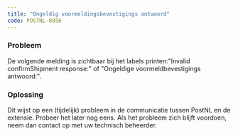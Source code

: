 ```yaml
---
title: "Ongeldig voormeldingsbevestigings antwoord"
code: POSTNL-0056
---
```

### Probleem

De volgende melding is zichtbaar bij het labels printen:"Invalid confirmShipment response:" of "Ongeldige voormeldbevestigings antwoord:".  

### Oplossing

Dit wijst op een (tijdelijk) probleem in de communicatie tussen PostNL en de extensie. Probeer het later nog eens. Als het probleem zich blijft voordoen, neem dan contact op met uw technisch beheerder.
